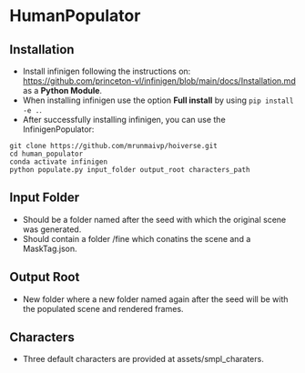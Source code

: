 # HumanPopulator
## Installation
* Install infinigen following the instructions on: https://github.com/princeton-vl/infinigen/blob/main/docs/Installation.md as a **Python Module**.
* When installing infinigen use the option **Full install** by using ```pip install -e .```.
* After successfully installing infinigen, you can use the InfinigenPopulator:
```
git clone https://github.com/mrunmaivp/hoiverse.git
cd human_populator
conda activate infinigen
python populate.py input_folder output_root characters_path

```
## Input Folder
* Should be a folder named after the seed with which the original scene was generated.
* Should contain a folder /fine which conatins the scene and a MaskTag.json.
## Output Root
* New folder where a new folder named again after the seed will be with the populated scene and rendered frames. 
## Characters
* Three default characters are provided at assets/smpl_charaters.
